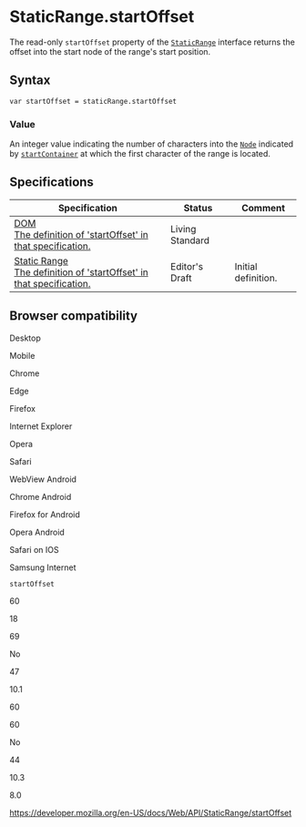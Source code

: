 StaticRange.startOffset
=======================

The read-only `startOffset` property of the [`StaticRange`](../staticrange) interface returns the offset into the start node of the range's start position.

Syntax
------

    var startOffset = staticRange.startOffset

### Value

An integer value indicating the number of characters into the [`Node`](../node) indicated by [`startContainer`](startcontainer) at which the first character of the range is located.

Specifications
--------------

<table><thead><tr class="header"><th>Specification</th><th>Status</th><th>Comment</th></tr></thead><tbody><tr class="odd"><td><a href="https://dom.spec.whatwg.org/#dom-range-startoffset">DOM<br />
<span class="small">The definition of 'startOffset' in that specification.</span></a></td><td><span class="spec-living">Living Standard</span></td><td></td></tr><tr class="even"><td><a href="https://w3c.github.io/staticrange/#dom-staticrange-startoffset">Static Range<br />
<span class="small">The definition of 'startOffset' in that specification.</span></a></td><td><span class="spec-ed">Editor's Draft</span></td><td>Initial definition.</td></tr></tbody></table>

Browser compatibility
---------------------

Desktop

Mobile

Chrome

Edge

Firefox

Internet Explorer

Opera

Safari

WebView Android

Chrome Android

Firefox for Android

Opera Android

Safari on IOS

Samsung Internet

`startOffset`

60

18

69

No

47

10.1

60

60

No

44

10.3

8.0

<a href="https://developer.mozilla.org/en-US/docs/Web/API/StaticRange/startOffset" class="_attribution-link">https://developer.mozilla.org/en-US/docs/Web/API/StaticRange/startOffset</a>
